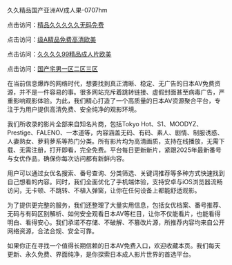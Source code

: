 久久精品国产亚洲AV成人果-0707hm


点击访问：<a href="https://rtj-3zo.pages.dev/">精品久久久久久无码免费</a>

点击访问：<a href="https://vassv.pages.dev/">级A精品免费高清欧美</a>

点击访问：<a href="https://gda-c7m.pages.dev/">久久久久99精品成人片欧美</a>

点击访问：<a href="https://cfad.pages.dev/">国产宅男一区二区三区</a>


在当前信息爆炸的网络时代，想要找到真正清晰、稳定、无广告的日本AV免费资源，并不是一件容易的事。很多网站充斥着跳转链接、虚假封面甚至病毒广告，严重影响观影体验。为此，我们精心打造了一个高质量的日本AV资源聚合平台，专注于为用户提供高清免费、安全纯净的观影环境。

我们所收录的影片全部来自知名片商，包括Tokyo Hot、S1、MOODYZ、Prestige、FALENO、一本道等，内容涵盖无码、有码、素人、剧情、制服诱惑、人妻熟女、萝莉萝系等热门分类。所有影片均为高清画质，支持在线播放，无需下载、无需注册，打开即看，完全免费。平台每日更新新片，紧跟2025年最新番号与女优作品，确保你每次访问都有新鲜内容。

用户可以通过女优名搜索、番号查询、分类筛选、关键词推荐等多种方式快速找到自己想看的内容。同时，我们全面优化了手机端体验，支持安卓与iOS浏览器流畅访问，无卡顿、不跳转、不植入弹窗，让你在任何设备上都能舒适观影。

为了提供更完整的服务，我们还整理了大量实用信息，包括女优档案、番号推荐、无码与有码区别解析、如何安全观看日本AV等栏目，让你不仅能看片，也能看得明白、看得安心。我们承诺不存储、不破解、不篡改片源，所推荐内容均来自公开网络资源，合法合规、安全可靠。

如果你正在寻找一个值得长期信赖的日本AV免费入口，欢迎收藏本页。我们每天更新、永久免费、界面纯净，是你探索日本成人影片世界的首选平台。

<span style="display:none;">[Canonical link]( ）</span>
